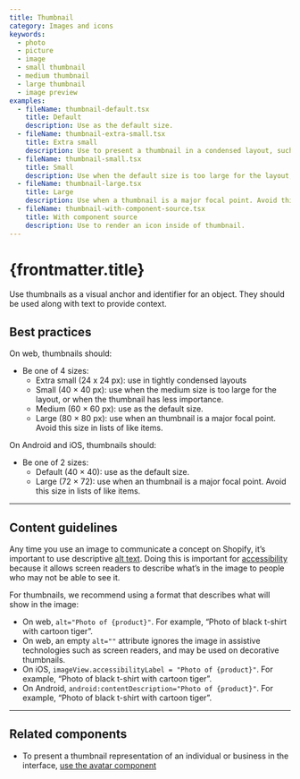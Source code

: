 ```yaml
---
title: Thumbnail
category: Images and icons
keywords:
  - photo
  - picture
  - image
  - small thumbnail
  - medium thumbnail
  - large thumbnail
  - image preview
examples:
  - fileName: thumbnail-default.tsx
    title: Default
    description: Use as the default size.
  - fileName: thumbnail-extra-small.tsx
    title: Extra small
    description: Use to present a thumbnail in a condensed layout, such as a data table cell or an action list item.
  - fileName: thumbnail-small.tsx
    title: Small
    description: Use when the default size is too large for the layout, or when the thumbnail has less importance.
  - fileName: thumbnail-large.tsx
    title: Large
    description: Use when a thumbnail is a major focal point. Avoid this size in lists of like items.
  - fileName: thumbnail-with-component-source.tsx
    title: With component source
    description: Use to render an icon inside of thumbnail.
---
```


# {frontmatter.title}

<Lede>

Use thumbnails as a visual anchor and identifier for an object. They should be used along with text to provide context.

</Lede>

<Examples />

<Props componentName={frontmatter.title} />

## Best practices

On web, thumbnails should:

- Be one of 4 sizes:
  - Extra small (24 x 24 px): use in tightly condensed layouts
  - Small (40 × 40 px): use when the medium size is too large for the layout, or when the thumbnail has less importance.
  - Medium (60 × 60 px): use as the default size.
  - Large (80 × 80 px): use when an thumbnail is a major focal point. Avoid this size in lists of like items.

On Android and iOS, thumbnails should:

- Be one of 2 sizes:
  - Default (40 × 40): use as the default size.
  - Large (72 × 72): use when an thumbnail is a major focal point. Avoid this size in lists of like items.

---

## Content guidelines

Any time you use an image to communicate a concept on Shopify, it’s important to use descriptive [alt text](https://polaris.shopify.com/content/alternative-text). Doing this is important for [accessibility](https://polaris.shopify.com/foundations/internationalization) because it allows screen readers to describe what’s in the image to people who may not be able to see it.

For thumbnails, we recommend using a format that describes what will show in the image:

- On web, `alt="Photo of {product}"`. For example, “Photo of black t-shirt with cartoon tiger”.
- On web, an empty `alt=""` attribute ignores the image in assistive technologies such as screen readers, and may be used on decorative thumbnails.
- On iOS, `imageView.accessibilityLabel = "Photo of {product}"`. For example, “Photo of black t-shirt with cartoon tiger”.
- On Android, `android:contentDescription="Photo of {product}"`. For example, “Photo of black t-shirt with cartoon tiger”.

---

## Related components

- To present a thumbnail representation of an individual or business in the interface, [use the avatar component](https://polaris.shopify.com/components/avatar)
